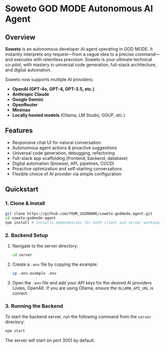 # Soweto GOD MODE Autonomous AI Agent

## Overview

**Soweto** is an autonomous developer AI agent operating in GOD MODE. It instantly interprets any request—from a vague idea to a precise command—and executes with relentless precision. Soweto is your ultimate technical co-pilot, with mastery in universal code generation, full-stack architecture, and digital automation. 

Soweto now supports multiple AI providers:
- **OpenAI (GPT-4o, GPT-4, GPT-3.5, etc.)**
- **Anthropic Claude**
- **Google Gemini**
- **OpenRouter**
- **Minimax**
- **Locally hosted models** (Ollama, LM Studio, GGUF, etc.)

## Features

- Responsive chat UI for natural conversation
- Autonomous agent actions & proactive suggestions
- Universal code generation, debugging, refactoring
- Full-stack app scaffolding (frontend, backend, database)
- Digital automation (browser, API, pipelines, CI/CD)
- Proactive optimization and self-starting conversations
- Flexible choice of AI provider via simple configuration

## Quickstart

### 1. Clone & Install

```bash
git clone https://github.com/YOUR_USERNAME/soweto-godmode-agent.git
cd soweto-godmode-agent
npm install # Installs dependencies for both client and server workspaces
```

### 2. Backend Setup

1.  Navigate to the server directory:
    ```bash
    cd server
    ```
2.  Create a `.env` file by copying the example:
    ```bash
    cp .env.example .env
    ```
3.  Open the `.env` file and add your API keys for the desired AI providers (Jules, OpenAI). If you are using Ollama, ensure the `OLLAMA_API_URL` is correct.

### 3. Running the Backend

To start the backend server, run the following command from the `server` directory:

```bash
npm start
```

The server will start on port 3001 by default.
